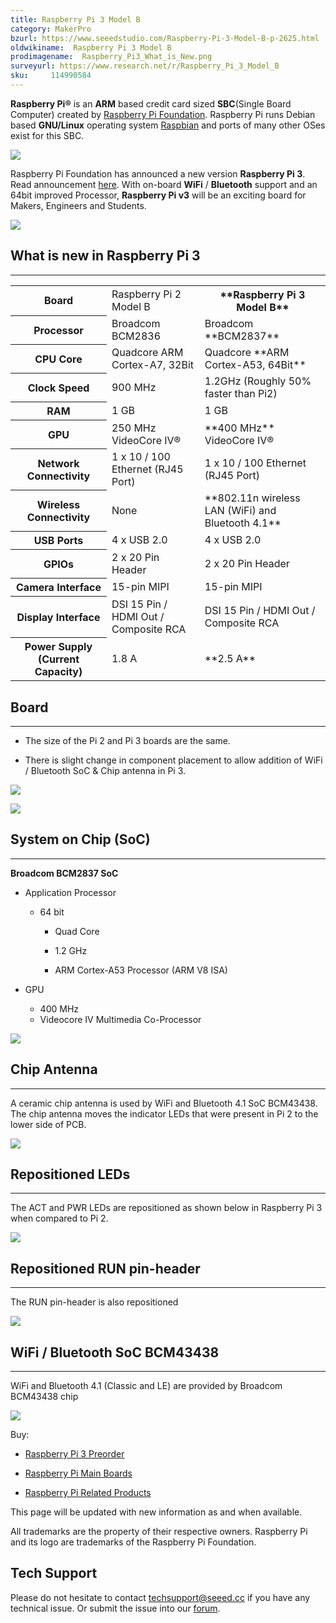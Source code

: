 ```yaml
---
title: Raspberry Pi 3 Model B
category: MakerPro
bzurl: https://www.seeedstudio.com/Raspberry-Pi-3-Model-B-p-2625.html
oldwikiname:  Raspberry Pi 3 Model B
prodimagename:  Raspberry_Pi3_What_is_New.png
surveyurl: https://www.research.net/r/Raspberry_Pi_3_Model_B
sku:     114990584
---
```


**Raspberry Pi®** is an **ARM** based credit card sized **SBC**(Single Board Computer) created by [Raspberry Pi Foundation](http://www.raspberrypi.org). Raspberry Pi runs Debian based **GNU/Linux** operating system [Raspbian](https://www.raspberrypi.org/downloads/raspbian/) and ports of many other OSes exist for this SBC.

![](https://github.com/SeeedDocument/Raspberry_Pi_3_Model_B/raw/master/img/Raspberry_Pi3_What_is_New.png)

Raspberry Pi Foundation has announced a new version **Raspberry Pi 3**. Read announcement [here](https://www.raspberrypi.org/blog/raspberry-pi-3-on-sale/). With on-board **WiFi** / **Bluetooth** support and an 64bit improved Processor, **Raspberry Pi v3** will be an exciting board for Makers, Engineers and Students.

[![](https://github.com/SeeedDocument/Seeed-WiKi/raw/master/docs/images/300px-Get_One_Now_Banner-ragular.png)](https://www.seeedstudio.com/Raspberry-Pi-3-Model-B-p-2625.html)

##  What is new in Raspberry Pi 3
---
<table>
<tr>
<th scope="col"> Board
</th>
<td> Raspberry Pi 2 Model B
</td>
<th> **Raspberry Pi 3 Model B**
</th></tr>
<tr>
<th scope="col"> Processor
</th>
<td> Broadcom BCM2836
</td>
<td> Broadcom **BCM2837**
</td></tr>
<tr>
<th scope="row"> CPU Core
</th>
<td> Quadcore ARM Cortex-A7, 32Bit
</td>
<td> Quadcore **ARM Cortex-A53, 64Bit**
</td></tr>
<tr>
<th scope="row"> Clock Speed
</th>
<td> 900 MHz
</td>
<td> 1.2GHz (Roughly 50% faster than Pi2)
</td></tr>
<tr>
<th scope="row"> RAM
</th>
<td> 1 GB
</td>
<td> 1 GB
</td></tr>
<tr>
<th scope="row"> GPU
</th>
<td> 250 MHz VideoCore IV®
</td>
<td> **400 MHz** VideoCore IV®
</td></tr>
<tr>
<th scope="row"> Network Connectivity
</th>
<td> 1 x 10 / 100 Ethernet (RJ45 Port)
</td>
<td> 1 x 10 / 100 Ethernet (RJ45 Port)
</td></tr>
<tr>
<th scope="row"> Wireless Connectivity
</th>
<td> None
</td>
<td> **802.11n wireless LAN (WiFi) and Bluetooth 4.1**
</td></tr>
<tr>
<th scope="row"> USB Ports
</th>
<td> 4 x USB 2.0
</td>
<td> 4 x USB 2.0
</td></tr>
<tr>
<th scope="row"> GPIOs
</th>
<td> 2 x 20 Pin Header
</td>
<td> 2 x 20 Pin Header
</td></tr>
<tr>
<th scope="row"> Camera Interface
</th>
<td> 15-pin MIPI
</td>
<td> 15-pin MIPI
</td></tr>
<tr>
<th scope="row"> Display Interface
</th>
<td> DSI 15 Pin / HDMI Out / Composite RCA
</td>
<td> DSI 15 Pin / HDMI Out / Composite RCA
</td></tr>
<tr>
<th scope="row"> Power Supply (Current Capacity)
</th>
<td> 1.8 A
</td>
<td> **2.5 A**
</td></tr>
</table>

##  Board
---
*   The size of the Pi 2 and Pi 3 boards are the same.

*   There is slight change in component placement to allow addition of WiFi / Bluetooth SoC &amp; Chip antenna in Pi 3.

![](https://github.com/SeeedDocument/Raspberry_Pi_3_Model_B/raw/master/img/RaspberryPi_2_Vs_RaspberryPi_3_Top.JPG)

![](https://github.com/SeeedDocument/Raspberry_Pi_3_Model_B/raw/master/img/RaspberryPi_2_Vs_RaspberryPi_3_Bottom.JPG)

##  System on Chip (SoC)
---
**Broadcom BCM2837 SoC**

*   Application Processor

    *   64 bit

        *   Quad Core

        *   1.2 GHz

        *   ARM Cortex-A53 Processor (ARM V8 ISA)

*   GPU

    *   400 MHz
    *   Videocore IV Multimedia Co-Processor

![](https://github.com/SeeedDocument/Raspberry_Pi_3_Model_B/raw/master/img/RaspberryPi_3_BCM2837_ARM_Cortex_A53-64Bit_ARM_V8-VideoCore_IV_Multimedia.jpg)

##  Chip Antenna
---
A ceramic chip antenna is used by WiFi and Bluetooth 4.1 SoC BCM43438. The chip antenna moves the indicator LEDs that were present in Pi 2 to the lower side of PCB.

![](https://github.com/SeeedDocument/Raspberry_Pi_3_Model_B/raw/master/img/RaspberryPi_3_Chip_Antenna.jpg)

##  Repositioned LEDs
---
The ACT and PWR LEDs are repositioned as shown below in Raspberry Pi 3 when compared to Pi 2.

![](https://github.com/SeeedDocument/Raspberry_Pi_3_Model_B/raw/master/img/RaspberryPi_3_LEDs_Position.jpg)

##  Repositioned RUN pin-header
---
The RUN pin-header is also repositioned

![](https://github.com/SeeedDocument/Raspberry_Pi_3_Model_B/raw/master/img/RaspberryPi_3_LEDs_RUN_PinHeader.jpg)

##  WiFi / Bluetooth SoC BCM43438
---
WiFi and Bluetooth 4.1 (Classic and LE) are provided by Broadcom BCM43438 chip

![](https://github.com/SeeedDocument/Raspberry_Pi_3_Model_B/raw/master/img/Raspberry_Pi_3_WiFi_Bluetooth_SoC_BCM43438.jpg)

Buy:

*   [Raspberry Pi 3 Preorder](http://www.seeedstudio.com/depot/Raspberry-Pi-3-Model-B-p-2625.html)

*   [Raspberry Pi Main Boards](http://www.seeedstudio.com/depot/Raspberry-Pi-main-board-c-122_154_159)

*   [Raspberry Pi Related Products](http://www.seeedstudio.com/depot/Raspberry-Pi-c-122_154)

This page will be updated with new information as and when available.

All trademarks are the property of their respective owners. Raspberry Pi and its logo are trademarks of the Raspberry Pi Foundation.

## Tech Support
Please do not hesitate to contact [techsupport@seeed.cc](techsupport@seeed.cc) if you have any technical issue. Or submit the issue into our [forum](http://forum.seeedstudio.com/). 